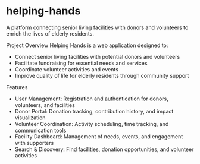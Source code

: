 # helping-hands
A platform connecting senior living facilities with donors and volunteers to enrich the lives of elderly residents.


Project Overview
Helping Hands is a web application designed to:
* Connect senior living facilities with potential donors and volunteers
* Facilitate fundraising for essential needs and services
* Coordinate volunteer activities and events
* Improve quality of life for elderly residents through community support


Features
* User Management: Registration and authentication for donors, volunteers, and facilities
* Donor Portal: Donation tracking, contribution history, and impact visualization
* Volunteer Coordination: Activity scheduling, time tracking, and communication tools
* Facility Dashboard: Management of needs, events, and engagement with supporters
* Search & Discovery: Find facilities, donation opportunities, and volunteer activities
